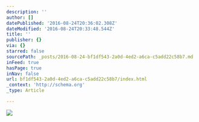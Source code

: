 ```yaml
---
description: ''
author: []
datePublished: '2016-08-24T20:36:02.308Z'
dateModified: '2016-08-24T20:33:48.544Z'
title: ''
publisher: {}
via: {}
starred: false
sourcePath: _posts/2016-08-24-bf1df543-2a0d-4ed2-a6ca-c5add22c58b7.md
inFeed: true
hasPage: true
inNav: false
url: bf1df543-2a0d-4ed2-a6ca-c5add22c58b7/index.html
_context: 'http://schema.org'
_type: Article

---
```

![](https://the-grid-user-content.s3-us-west-2.amazonaws.com/cf42dae6-45a3-49a6-93d3-bd97b8ad52d7.jpg)